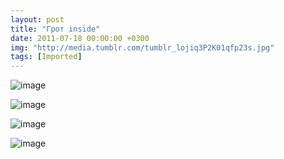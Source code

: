 ```yaml
---
layout: post
title: "Грот inside"
date: 2011-07-18 00:00:00 +0300
img: "http://media.tumblr.com/tumblr_lojiq3P2K01qfp23s.jpg"
tags: [Imported]
---
```


![image](http://media.tumblr.com/tumblr_lojiq3P2K01qfp23s.jpg)

![image](http://media.tumblr.com/tumblr_lojishwtrX1qfp23s.jpg)

![image](http://media.tumblr.com/tumblr_lojj4nHSih1qfp23s.jpg)

![image](http://media.tumblr.com/tumblr_lojiw1mnpP1qfp23s.jpg)